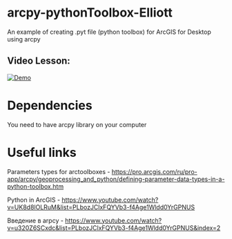 # arcpy-pythonToolbox-Elliott
An example of creating .pyt file (python toolbox) for ArcGIS for Desktop using arcpy  

## Video Lesson: 
[![Demo](https://img.youtube.com/vi/7lCzqXcnEGY/0.jpg)](https://www.youtube.com/watch?v=7lCzqXcnEGY&list=PLbozJClxFQYVb3-f4Age1Wldd0YrGPNUS) 

# Dependencies  
You need to have arcpy library on your computer

# Useful links  

Parameters types for arctoolboxes - https://pro.arcgis.com/ru/pro-app/arcpy/geoprocessing_and_python/defining-parameter-data-types-in-a-python-toolbox.htm  

Python in ArcGIS - https://www.youtube.com/watch?v=UK8d8lOLRuM&list=PLbozJClxFQYVb3-f4Age1Wldd0YrGPNUS  

Введение в arpcy - https://www.youtube.com/watch?v=u320Z6SCxdc&list=PLbozJClxFQYVb3-f4Age1Wldd0YrGPNUS&index=2
